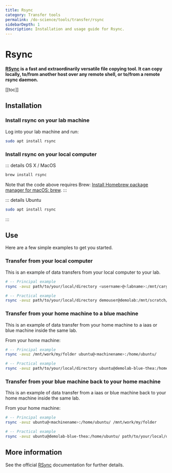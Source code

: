 ```yaml
---
title: Rsync
category: Transfer tools
permalink: /do-science/tools/transfer/rsync
sidebarDepth: 1
description: Installation and usage guide for Rsync.
---
```


# Rsync

**[RSync](https://linux.die.net/man/1/rsync) is a fast and extraordinarily versatile file copying tool. It can copy locally, to/from another host over any remote shell, or to/from a remote rsync daemon.**

[[toc]]

## Installation

### Install rsync on your lab machine

Log into your lab machine and run: 

```bash
sudo apt install rsync
```

### Install rsync on your local computer

::: details OS X / MacOS

```bash
brew install rsync
```

Note that the code above requires Brew: [Install Homebrew package manager for macOS: brew](https://brew.sh/).
:::


::: details Ubuntu

```bash
sudo apt install rsync
```

:::


## Use

Here are a few simple examples to get you started. 

### Transfer from your local computer

This is an example of data transfers from your local computer to your lab.

```bash
# -- Principal example
rsync -avuz path/to/your/local/directory <username>@<labname>:/mnt/cargo/

# -- Practical example
rsync -avuz path/to/your/local/directory demouser@demolab:/mnt/scratch/
```

### Transfer from your home machine to a blue machine

This is an example of data transfer from your home machine to a iaas or blue machine inside the same lab.

From your home machine: 

```bash
# -- Principal example
rsync -avuz /mnt/work/my/folder ubuntu@<machinename>:/home/ubuntu/

# -- Practical example
rsync -avuz path/to/your/local/directory ubuntu@demolab-blue-thea:/home/ubuntu/
```

### Transfer from your blue machine back to your home machine

This is an example of data transfer from a iaas or blue machine back to your home machine inside the same lab.

From your home machine: 

```bash
# -- Principal example
rsync -avuz ubuntu@<machinename>:/home/ubuntu/ /mnt/work/my/folder 

# -- Practical example
rsync -avuz ubuntu@demolab-blue-thea:/home/ubuntu/ path/to/your/local/directory
```

## More information

See the official [RSync](https://linux.die.net/man/1/rsync) documentation for further details.


